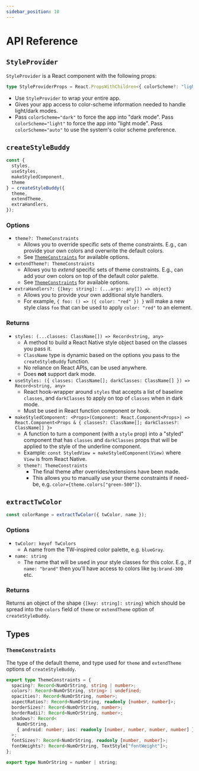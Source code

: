 ```yaml
---
sidebar_position: 10
---
```


# API Reference

## `StyleProvider`

`StyleProvider` is a React component with the following props:

```ts
type StyleProviderProps = React.PropsWithChildren<{ colorScheme?: "light" | "dark" | "auto" }>;
```

- Use `StyleProvider` to wrap your entire app.
- Gives your app access to color-scheme information needed to handle light/dark modes.
- Pass `colorScheme="dark"` to force the app into "dark mode". Pass `colorScheme="light"` to force the app into "light mode". Pass `colorScheme="auto"` to use the system's color scheme preference.

## `createStyleBuddy`

```ts
const {
  styles,
  useStyles,
  makeStyledComponent,
  theme
} = createStyleBuddy({
  theme,
  extendTheme,
  extraHandlers,
});
```

### Options

- `theme?: ThemeConstraints`
  - Allows you to override specific sets of theme constraints. E.g., can provide your own colors and overwrite the default colors.
  - See [`ThemeConstraints`](#themeconstraints) for available options.
- `extendTheme?: ThemeConstraints`
  - Allows you to _extend_ specific sets of theme constraints. E.g., can add your own colors on top of the default color palette.
  - See [`ThemeConstraints`](#themeconstraints) for available options.
- `extraHandlers?: {[key: string]: (...args: any[]) => object}`
  - Allows you to provide your own additional style handlers. 
  - For example, `{ foo: () => ({ color: "red" }) }` will make a new style class `foo` that can be used to apply `color: "red"` to an element.

### Returns

- `styles: (...classes: ClassName[]) => Record<string, any>`
  - A method to build a React Native style object based on the classes you pass it. 
  - `ClassName` type is dynamic based on the options you pass to the `createStyleBuddy` function.
  - No reliance on React APIs, can be used anywhere.
  - Does **not** support dark mode.
- `useStyles: ({ classes: ClassName[]; darkClasses: ClassName[] }) => Record<string, any>`
  - React hook-wrapper around `styles` that accepts a list of baseline `classes`, and `darkClasses` to apply on top of `classes` when in dark mode.
  - Must be used in React function component or hook.
- `makeStyledComponent: <Props>(Component: React.Component<Props>) => React.Component<Props & { classes?: ClassName[]; darkClasses?: ClassName[] }>`
  - A function to turn a component (with a `style` prop) into a "styled" component that has `classes` and `darkClasses` props that will be applied to the style of the underline component.
  - Example: `const StyledView = makeStyledComponent(View)` where `View` is from React Native.
  - `theme?: ThemeConstraints`
    - The final theme after overrides/extensions have been made.
    - This allows you to manually use your theme constraints if need-be, e.g. `color={theme.colors["green-500"]}`.

## `extractTwColor`

```ts
const colorRange = extractTwColor({ twColor, name });
```

### Options

- `twColor: keyof TwColors`
  - A name from the TW-inspired color palette, e.g. `blueGray`.
- `name: string`
  - The name that will be used in your style classes for this color. E.g., if `name: "brand"` then you'll have access to colors like `bg:brand-300` etc.

### Returns

Returns an object of the shape `{[key: string]: string}` which should be spread into the `colors` field of `theme` or `extendTheme` option of `createStyleBuddy`.

## Types

### `ThemeConstraints`

The type of the default theme, and type used for `theme` and `extendTheme` options of `createStyleBuddy`.

```ts
export type ThemeConstraints = {
  spacing?: Record<NumOrString, string | number>;
  colors?: Record<NumOrString, string> | undefined;
  opacities?: Record<NumOrString, number>;
  aspectRatios?: Record<NumOrString, readonly [number, number]>;
  borderSizes?: Record<NumOrString, number>;
  borderRadii?: Record<NumOrString, number>;
  shadows?: Record<
    NumOrString,
    { android: number; ios: readonly [number, number, number, number] }
  >;
  fontSizes?: Record<NumOrString, readonly [number, number]>;
  fontWeights?: Record<NumOrString, TextStyle["fontWeight"]>;
};

export type NumOrString = number | string;
```
